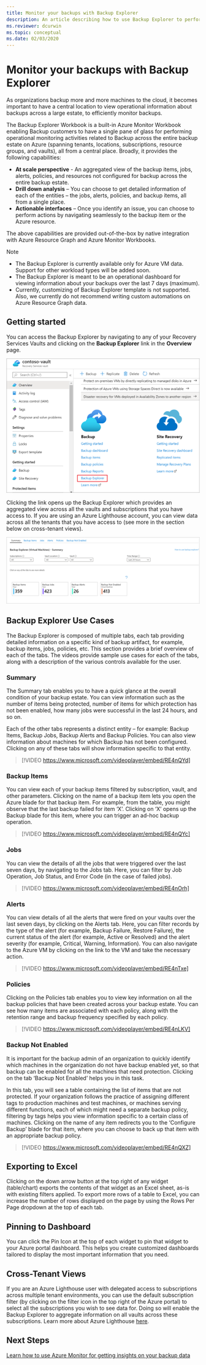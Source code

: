 ```yaml
---
title: Monitor your backups with Backup Explorer
description: An article describing how to use Backup Explorer to perform real-time monitoring of backups across vaults, subscriptions, regions and tenants
ms.reviewer: dcurwin
ms.topic: conceptual
ms.date: 02/03/2020
---
```


# Monitor your backups with Backup Explorer

As organizations backup more and more machines to the cloud, it becomes important to have a central location to view operational information about backups across a large estate, to efficiently monitor backups.

The Backup Explorer Workbook is a built-in Azure Monitor Workbook enabling Backup customers to have a single pane of glass for performing operational monitoring activities related to Backup across the entire backup estate on Azure (spanning tenants, locations, subscriptions, resource groups, and vaults), all from a central place. Broadly, it provides the following capabilities:

* **At scale perspective** - An aggregated view of the backup items, jobs, alerts, policies, and resources not configured for backup across the entire backup estate. 
* **Drill down analysis** – You can choose to get detailed information of each of the entities – the jobs, alerts, policies, and backup items, all from a single place.
* **Actionable interfaces** – Once you identify an issue, you can choose to perform actions by navigating seamlessly to the backup item or the Azure resource.

The above capabilities are provided out-of-the-box by native integration with Azure Resource Graph and Azure Monitor Workbooks.

> [!NOTE]
> * The Backup Explorer is currently available only for Azure VM data. Support for other workload types will be added soon.
> * The Backup Explorer is meant to be an operational dashboard for viewing information about your backups over the last 7 days (maximum).
> * Currently, customizing of Backup Explorer template is not supported. Also, we currently do not recommend writing custom automations on Azure Resource Graph data.

## Getting started

You can access the Backup Explorer by navigating to any of your Recovery Services Vaults and clicking on the **Backup Explorer** link in the **Overview** page.

![Vault Quick Link](media/backup-azure-monitor-with-backup-explorer/vault-quick-link.png)

Clicking the link opens up the Backup Explorer which provides an aggregated view across all the vaults and subscriptions that you have access to. If you are using an Azure Lighthouse account, you can view data across all the tenants that you have access to (see more in the section below on cross-tenant views).

![Explorer Landing Page](media/backup-azure-monitor-with-backup-explorer/explorer-landing-page.png)

## Backup Explorer Use Cases

The Backup Explorer is composed of multiple tabs, each tab providing detailed information on a specific kind of backup artifact, for example, backup items, jobs, policies, etc. This section provides a brief overview of each of the tabs. The videos provide sample use cases for each of the tabs, along with a description of the various controls available for the user.

### Summary

The Summary tab enables you to have a quick glance at the overall condition of your backup estate. You can view information such as the number of items being protected, number of items for which protection has not been enabled, how many jobs were successful in the last 24 hours, and so on. 

Each of the other tabs represents a distinct entity – for example: Backup Items, Backup Jobs, Backup Alerts and Backup Policies. You can also view information about machines for which Backup has not been configured. Clicking on any of these tabs will show information specific to that entity.

> [!VIDEO https://www.microsoft.com/videoplayer/embed/RE4nQYd]

### Backup Items

You can view each of your backup items filtered by subscription, vault, and other parameters. Clicking on the name of a backup item lets you open the Azure blade for that backup item. For example, from the table, you might observe that the last backup failed for item ‘X’. Clicking on ‘X’ opens up the Backup blade for this item, where you can trigger an ad-hoc backup operation.

> [!VIDEO https://www.microsoft.com/videoplayer/embed/RE4nQYc]

### Jobs

You can view the details of all the jobs that were triggered over the last seven days, by navigating to the Jobs tab. Here, you can filter by Job Operation, Job Status, and Error Code (in the case of failed jobs).

> [!VIDEO https://www.microsoft.com/videoplayer/embed/RE4nOrh]

### Alerts

You can view details of all the alerts that were fired on your vaults over the last seven days, by clicking on the Alerts tab. Here, you can filter records by the type of the alert (for example, Backup Failure, Restore Failure), the current status of the alert (for example, Active or Resolved) and the alert severity (for example, Critical, Warning, Information). You can also navigate to the Azure VM by clicking on the link to the VM and take the necessary action.

> [!VIDEO https://www.microsoft.com/videoplayer/embed/RE4nTxe]

### Policies

Clicking on the Policies tab enables you to view key information on all the backup policies that have been created across your backup estate. You can see how many items are associated with each policy, along with the retention range and backup frequency specified by each policy.

> [!VIDEO https://www.microsoft.com/videoplayer/embed/RE4nLKV]

### Backup Not Enabled

It is important for the backup admin of an organization to quickly identify which machines in the organization do not have backup enabled yet, so that backup can be enabled for all the machines that need protection. Clicking on the tab ‘Backup Not Enabled’ helps you in this task.

In this tab, you will see a table containing the list of items that are not protected. If your organization follows the practice of assigning different tags to production machines and test machines, or machines serving different functions, each of which might need a separate backup policy, filtering by tags helps you view information specific to a certain class of machines. Clicking on the name of any item redirects you to the ‘Configure Backup’ blade for that item, where you can choose to back up that item with an appropriate backup policy.

> [!VIDEO https://www.microsoft.com/videoplayer/embed/RE4nQXZ]

## Exporting to Excel

Clicking on the down arrow button at the top right of any widget (table/chart) exports the contents of that widget as an Excel sheet, as-is with existing filters applied. To export more rows of a table to Excel, you can increase the number of rows displayed on the page by using the Rows Per Page dropdown at the top of each tab.

## Pinning to Dashboard

You can click the Pin Icon at the top of each widget to pin that widget to your Azure portal dashboard. This helps you create customized dashboards tailored to display the most important information that you need.

## Cross-Tenant Views

If you are an Azure Lighthouse user with delegated access to subscriptions across multiple tenant environments, you can use the default subscription filter (by clicking on the filter icon in the top right of the Azure portal) to select all the subscriptions you wish to see data for. Doing so will enable the Backup Explorer to aggregate information on all vaults across these subscriptions. Learn more about Azure Lighthouse [here](https://docs.microsoft.com/azure/lighthouse/overview).

## Next Steps

[Learn how to use Azure Monitor for getting insights on your backup data](https://docs.microsoft.com/azure/backup/backup-azure-monitoring-use-azuremonitor)